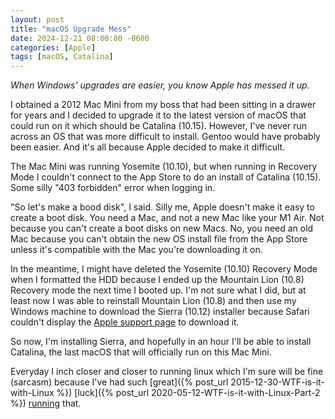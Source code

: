 ```yaml
---
layout: post
title: "macOS Upgrade Mess"
date: 2024-12-21 08:00:00 -0600
categories: [Apple]
tags: [macOS, Catalina]
---
```


*When Windows' upgrades are easier, you know Apple has messed it up.*

I obtained a 2012 Mac Mini from my boss that had been sitting in a drawer for years and I decided to upgrade it to the latest version of macOS that could run on it which should be Catalina (10.15). However, I've never run across an OS that was more difficult to install. Gentoo would have probably been easier. And it's all because Apple decided to make it difficult.

The Mac Mini was running Yosemite (10.10), but when running in Recovery Mode I couldn't connect to the App Store to do an install of Catalina (10.15). Some silly "403 forbidden" error when logging in.

"So let's make a bood disk", I said. Silly me, Apple doesn't make it easy to create a boot disk. You need a Mac, and not a new Mac like your M1 Air. Not because you can't create a boot disks on new Macs. No, you need an old Mac because you can't obtain the new OS install file from the App Store unless it's compatible with the Mac you're downloading it on.

In the meantime, I might have deleted the Yosemite (10.10) Recovery Mode when I formatted the HDD because I ended up the Mountain Lion (10.8) Recovery mode the next time I booted up. I'm not sure what I did, but at least now I was able to reinstall Mountain Lion (10.8) and then use my Windows machine to download the Sierra (10.12) installer because Safari couldn't display the [Apple support page](https://support.apple.com/en-us/102662) to download it.

So now, I'm installing Sierra, and hopefully in an hour I'll be able to install Catalina, the last macOS that will officially run on this Mac Mini.

Everyday I inch closer and closer to running linux which I'm sure will be fine (sarcasm) because I've had such [great]({% post_url 2015-12-30-WTF-is-it-with-Linux %}) [luck]({% post_url 2020-05-12-WTF-is-it-with-Linux-Part-2 %}) [running](2021-12-17-Flatpak-and-Mounted-Shares-in-Ubuntu) that.
